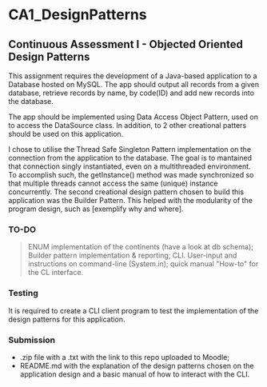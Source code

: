 # CA1_DesignPatterns
## Continuous Assessment I - Objected Oriented Design Patterns

This assignment requires the development of a Java-based application to a Database hosted on MySQL.
The app should output all records from a given database, retrieve records by name, by code(ID) and add new records into the database.

The app should be implemented using Data Access Object Pattern, used on to access the DataSource class. In addition, to 2 other creational patters should be used on this application.

I chose to utilise the Thread Safe Singleton Pattern implementation on the connection from the application to the database. The goal is to  mantained that connection singly instantiated, even on a multithreaded environment. To accomplish such, the getInstance() method was made synchronized so that multiple threads cannot access the same (unique) instance concurrently.
The second creational design pattern chosen to build this application was the Builder Pattern. This helped with the modularity of the program design, such as [exemplify why and where].

### TO-DO ###
 > ENUM implementation of the continents (have a look at db schema);
 > Builder pattern implementation & reporting;
 > CLI. User-input and instructions on command-line (System.in);
 > quick manual "How-to" for the CL interface.

### Testing
It is required to create a CLI client program to test the implementation of the design patterns for this application.

### Submission
- .zip file with a .txt with the link to this repo uploaded to Moodle;
- README.md with the explanation of the design patterns chosen on the application design and a basic manual of how to interact with the CLI.
